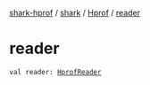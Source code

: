 [shark-hprof](../../index.md) / [shark](../index.md) / [Hprof](index.md) / [reader](./reader.md)

# reader

`val reader: `[`HprofReader`](../-hprof-reader/index.md)
